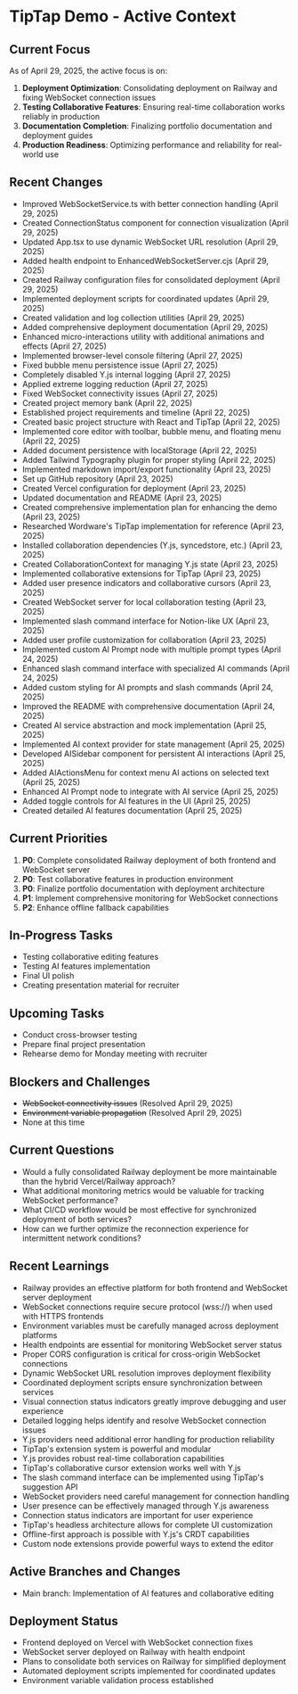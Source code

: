 # TipTap Demo - Active Context

## Current Focus
As of April 29, 2025, the active focus is on:
1. **Deployment Optimization**: Consolidating deployment on Railway and fixing WebSocket connection issues
2. **Testing Collaborative Features**: Ensuring real-time collaboration works reliably in production
3. **Documentation Completion**: Finalizing portfolio documentation and deployment guides
4. **Production Readiness**: Optimizing performance and reliability for real-world use

## Recent Changes
- Improved WebSocketService.ts with better connection handling (April 29, 2025)
- Created ConnectionStatus component for connection visualization (April 29, 2025)
- Updated App.tsx to use dynamic WebSocket URL resolution (April 29, 2025)
- Added health endpoint to EnhancedWebSocketServer.cjs (April 29, 2025)
- Created Railway configuration files for consolidated deployment (April 29, 2025)
- Implemented deployment scripts for coordinated updates (April 29, 2025)
- Created validation and log collection utilities (April 29, 2025)
- Added comprehensive deployment documentation (April 29, 2025)
- Enhanced micro-interactions utility with additional animations and effects (April 27, 2025)
- Implemented browser-level console filtering (April 27, 2025)
- Fixed bubble menu persistence issue (April 27, 2025)
- Completely disabled Y.js internal logging (April 27, 2025)
- Applied extreme logging reduction (April 27, 2025)
- Fixed WebSocket connectivity issues (April 27, 2025)
- Created project memory bank (April 22, 2025)
- Established project requirements and timeline (April 22, 2025)
- Created basic project structure with React and TipTap (April 22, 2025)
- Implemented core editor with toolbar, bubble menu, and floating menu (April 22, 2025)
- Added document persistence with localStorage (April 22, 2025)
- Added Tailwind Typography plugin for proper styling (April 22, 2025)
- Implemented markdown import/export functionality (April 23, 2025)
- Set up GitHub repository (April 23, 2025)
- Created Vercel configuration for deployment (April 23, 2025)
- Updated documentation and README (April 23, 2025)
- Created comprehensive implementation plan for enhancing the demo (April 23, 2025)
- Researched Wordware's TipTap implementation for reference (April 23, 2025)
- Installed collaboration dependencies (Y.js, syncedstore, etc.) (April 23, 2025)
- Created CollaborationContext for managing Y.js state (April 23, 2025)
- Implemented collaborative extensions for TipTap (April 23, 2025)
- Added user presence indicators and collaborative cursors (April 23, 2025)
- Created WebSocket server for local collaboration testing (April 23, 2025)
- Implemented slash command interface for Notion-like UX (April 23, 2025)
- Added user profile customization for collaboration (April 23, 2025)
- Implemented custom AI Prompt node with multiple prompt types (April 24, 2025)
- Enhanced slash command interface with specialized AI commands (April 24, 2025)
- Added custom styling for AI prompts and slash commands (April 24, 2025)
- Improved the README with comprehensive documentation (April 24, 2025)
- Created AI service abstraction and mock implementation (April 25, 2025)
- Implemented AI context provider for state management (April 25, 2025)
- Developed AISidebar component for persistent AI interactions (April 25, 2025)
- Added AIActionsMenu for context menu AI actions on selected text (April 25, 2025)
- Enhanced AI Prompt node to integrate with AI service (April 25, 2025)
- Added toggle controls for AI features in the UI (April 25, 2025)
- Created detailed AI features documentation (April 25, 2025)

## Current Priorities
1. **P0**: Complete consolidated Railway deployment of both frontend and WebSocket server
2. **P0**: Test collaborative features in production environment
3. **P0**: Finalize portfolio documentation with deployment architecture 
4. **P1**: Implement comprehensive monitoring for WebSocket connections
5. **P2**: Enhance offline fallback capabilities

## In-Progress Tasks
- Testing collaborative editing features
- Testing AI features implementation
- Final UI polish
- Creating presentation material for recruiter

## Upcoming Tasks
- Conduct cross-browser testing
- Prepare final project presentation
- Rehearse demo for Monday meeting with recruiter

## Blockers and Challenges
- ~~WebSocket connectivity issues~~ (Resolved April 29, 2025)
- ~~Environment variable propagation~~ (Resolved April 29, 2025)
- None at this time

## Current Questions
- Would a fully consolidated Railway deployment be more maintainable than the hybrid Vercel/Railway approach?
- What additional monitoring metrics would be valuable for tracking WebSocket performance?
- What CI/CD workflow would be most effective for synchronized deployment of both services?
- How can we further optimize the reconnection experience for intermittent network conditions?

## Recent Learnings
- Railway provides an effective platform for both frontend and WebSocket server deployment
- WebSocket connections require secure protocol (wss://) when used with HTTPS frontends
- Environment variables must be carefully managed across deployment platforms
- Health endpoints are essential for monitoring WebSocket server status
- Proper CORS configuration is critical for cross-origin WebSocket connections
- Dynamic WebSocket URL resolution improves deployment flexibility
- Coordinated deployment scripts ensure synchronization between services
- Visual connection status indicators greatly improve debugging and user experience
- Detailed logging helps identify and resolve WebSocket connection issues
- Y.js providers need additional error handling for production reliability
- TipTap's extension system is powerful and modular
- Y.js provides robust real-time collaboration capabilities
- TipTap's collaborative cursor extension works well with Y.js
- The slash command interface can be implemented using TipTap's suggestion API
- WebSocket providers need careful management for connection handling
- User presence can be effectively managed through Y.js awareness
- Connection status indicators are important for user experience
- TipTap's headless architecture allows for complete UI customization
- Offline-first approach is possible with Y.js's CRDT capabilities
- Custom node extensions provide powerful ways to extend the editor

## Active Branches and Changes
- Main branch: Implementation of AI features and collaborative editing

## Deployment Status
- Frontend deployed on Vercel with WebSocket connection fixes
- WebSocket server deployed on Railway with health endpoint
- Plans to consolidate both services on Railway for simplified deployment
- Automated deployment scripts implemented for coordinated updates
- Environment variable validation process established
